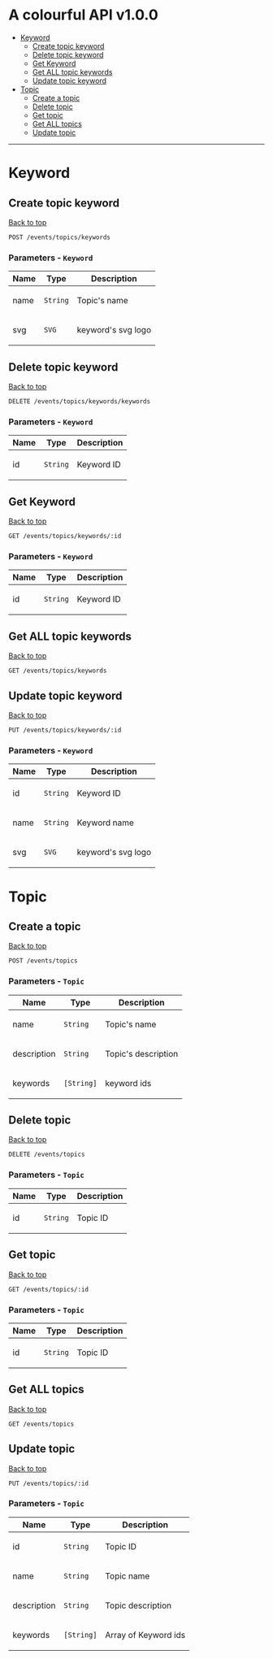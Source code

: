 <a name="top"></a>
# A colourful API v1.0.0



 - [Keyword](#Keyword)
   - [Create topic keyword](#Create-topic-keyword)
   - [Delete topic keyword](#Delete-topic-keyword)
   - [Get  Keyword](#Get-Keyword)
   - [Get ALL topic keywords](#Get-ALL-topic-keywords)
   - [Update topic keyword](#Update-topic-keyword)
 - [Topic](#Topic)
   - [Create a topic](#Create-a-topic)
   - [Delete topic](#Delete-topic)
   - [Get  topic](#Get-topic)
   - [Get ALL topics](#Get-ALL-topics)
   - [Update topic](#Update-topic)

___


# <a name='Keyword'></a> Keyword

## <a name='Create-topic-keyword'></a> Create topic keyword
[Back to top](#top)

```
POST /events/topics/keywords
```

### Parameters - `Keyword`

| Name     | Type       | Description                           |
|----------|------------|---------------------------------------|
| name | `String` | <p>Topic's name</p> |
| svg | `SVG` | <p>keyword's svg logo</p> |

## <a name='Delete-topic-keyword'></a> Delete topic keyword
[Back to top](#top)

```
DELETE /events/topics/keywords/keywords
```

### Parameters - `Keyword`

| Name     | Type       | Description                           |
|----------|------------|---------------------------------------|
| id | `String` | <p>Keyword ID</p> |

## <a name='Get-Keyword'></a> Get  Keyword
[Back to top](#top)

```
GET /events/topics/keywords/:id
```

### Parameters - `Keyword`

| Name     | Type       | Description                           |
|----------|------------|---------------------------------------|
| id | `String` | <p>Keyword ID</p> |

## <a name='Get-ALL-topic-keywords'></a> Get ALL topic keywords
[Back to top](#top)

```
GET /events/topics/keywords
```

## <a name='Update-topic-keyword'></a> Update topic keyword
[Back to top](#top)

```
PUT /events/topics/keywords/:id
```

### Parameters - `Keyword`

| Name     | Type       | Description                           |
|----------|------------|---------------------------------------|
| id | `String` | <p>Keyword ID</p> |
| name | `String` | <p>Keyword name</p> |
| svg | `SVG` | <p>keyword's svg logo</p> |

# <a name='Topic'></a> Topic

## <a name='Create-a-topic'></a> Create a topic
[Back to top](#top)

```
POST /events/topics
```

### Parameters - `Topic`

| Name     | Type       | Description                           |
|----------|------------|---------------------------------------|
| name | `String` | <p>Topic's name</p> |
| description | `String` | <p>Topic's description</p> |
| keywords | `[String]` | <p>keyword ids</p> |

## <a name='Delete-topic'></a> Delete topic
[Back to top](#top)

```
DELETE /events/topics
```

### Parameters - `Topic`

| Name     | Type       | Description                           |
|----------|------------|---------------------------------------|
| id | `String` | <p>Topic ID</p> |

## <a name='Get-topic'></a> Get  topic
[Back to top](#top)

```
GET /events/topics/:id
```

### Parameters - `Topic`

| Name     | Type       | Description                           |
|----------|------------|---------------------------------------|
| id | `String` | <p>Topic ID</p> |

## <a name='Get-ALL-topics'></a> Get ALL topics
[Back to top](#top)

```
GET /events/topics
```

## <a name='Update-topic'></a> Update topic
[Back to top](#top)

```
PUT /events/topics/:id
```

### Parameters - `Topic`

| Name     | Type       | Description                           |
|----------|------------|---------------------------------------|
| id | `String` | <p>Topic ID</p> |
| name | `String` | <p>Topic name</p> |
| description | `String` | <p>Topic description</p> |
| keywords | `[String]` | <p>Array of Keyword ids</p> |

